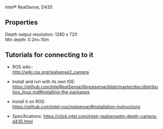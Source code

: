 
Intel® RealSense, D435

## Properties

Depth output resolution: 1280 x 720   
Min depth: 0.2m~10m  


## Tutorials for connecting to it

* ROS wiki::  
http://wiki.ros.org/realsense2_camera       

* Install and run with its own IDE:   
https://github.com/IntelRealSense/librealsense/blob/master/doc/distribution_linux.md#installing-the-packages

* Install it on ROS:  
https://github.com/intel-ros/realsense/#installation-instructions

* Specifications: https://click.intel.com/intelr-realsensetm-depth-camera-d435.html


